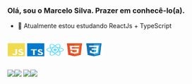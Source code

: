 ### Olá, sou o Marcelo Silva. Prazer em conhecê-lo(a). 

- 🌱 Atualmente estou estudando ReactJs + TypeScript


<div style="display: inline_block"><br>
  <img align="center" alt="" height="30" width="40" src="https://raw.githubusercontent.com/devicons/devicon/master/icons/javascript/javascript-plain.svg">
  <img align="center" alt="" height="30" width="40" src="https://raw.githubusercontent.com/devicons/devicon/master/icons/typescript/typescript-plain.svg">
  <img align="center" alt="" height="30" width="40" src="https://raw.githubusercontent.com/devicons/devicon/master/icons/react/react-original.svg">
  <img align="center" alt="" height="30" width="40" src="https://raw.githubusercontent.com/devicons/devicon/master/icons/html5/html5-original.svg">
  <img align="center" alt="" height="30" width="40" src="https://raw.githubusercontent.com/devicons/devicon/master/icons/css3/css3-original.svg">
</div>

##



<div> 
  <a href="https://instagram.com/marcelo_s1lva" target="_blank"><img src="https://img.shields.io/badge/-Instagram-%23E4405F?style=for-the-badge&logo=instagram&logoColor=white" target="_blank"></a><a href="https://discord.com/channels/352101573708611585" target="_blank"><img src="https://img.shields.io/badge/Discord-7289DA?style=for-the-badge&logo=discord&logoColor=white"></a> <a href = "mailto:marcelo.dev.js@hotmail.com" target="_blank"><img src="https://img.shields.io/badge/-Gmail-%23333?style=for-the-badge&logo=gmail&logoColor=white"></a><a href="https://www.linkedin.com/in/marcelo-ribeiro-da-silva-aa444921b" target="_blank"><img src="https://img.shields.io/badge/-LinkedIn-%230077B5?style=for-the-badge&logo=linkedin&logoColor=white"></a> 
